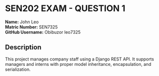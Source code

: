 # SEN202 EXAM - QUESTION 1

**Name:** John Leo  
**Matric Number:** SEN7325  
**GitHub Username:** Obibuzor leo7325

## Description
This project manages company staff using a Django REST API. It supports managers and interns with proper model inheritance, encapsulation, and serialization.  

